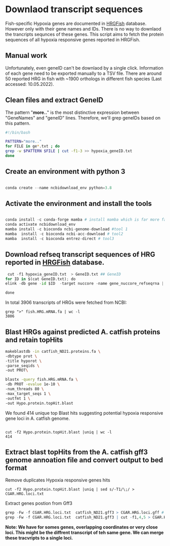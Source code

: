 
# Downlaod transcript sequences 

Fish-specific Hypoxia genes are documented in [HRGFish](https://mail.nbfgr.res.in/HRGFish/index.php) database.
However only with their gene names and IDs. There is no way to downlaod the trancripts sequnces of these genes.
This script aims to fetch the protein sequences of all hypoxia responsive genes reported in HRGFish.

## Manual work
Unfortunately, even geneID can't be downlaod by a single click. Information of each gene need to be exported manually to a TSV file.
There are around 50 reported HRG in fish with ~1900 orthologs in different fish species (Last accessed: 10.05.2022).

## Clean files and extract GeneID
The pattern "**more..**" is the most distinctive expression between "GeneNames" and "geneID" lines. Therefore, we'll grep geneIDs based on this pattern.
```bash
#!/bin/bash

PATTERN="more.."
for FILE in ge*.txt ; do
grep -w $PATTERN $FILE | cut -f1-3 >> hypoxia_geneID.txt
done
```

## Create an environment with python 3

```python

conda create --name ncbidownload_env python=3.8

```


## Activate the environment and install the tools

```python

conda install -c conda-forge mamba # install mamba which is far more fasta thana conda
conda activate ncbidownload_env 
mamba install -c bioconda ncbi-genome-download #tool 1
mamba  install -c bioconda ncbi-acc-download # tool2
mamba  install -c bioconda entrez-direct # tool3

```


## Download refseq transcript sequences of HRG  reported in [HRGFish](https://mail.nbfgr.res.in/HRGFish/index.php) database.



```python
 cut -f1 hypoxia_geneID.txt  > GeneID.txt ## GeneID
for ID in $(cat GeneID.txt); do
elink -db gene -id $ID  -target nuccore -name gene_nuccore_refseqrna | efetch -format fasta >> fish.HRG.mRNA.fa

done
```
 
 In total 3906 transcripts of HRGs were fetched from NCBI:

 ```
 grep ">" fish.HRG.mRNA.fa | wc -l
 3806
 ```

## Blast HRGs against predicted  A. catfish proteins and retain topHits
```bash
makeblastdb -in catfish_ND21.proteins.fa \
-dbtype prot \
-title hyporot \
-parse_seqids \
-out PROT\

blastx -query fish.HRG.mRNA.fa \
-db PROT -evalue 1e-10 \
-num_threads 80 \
-max_target_seqs 1 \
-outfmt 1 \
-out Hypo.protein.topHit.blast

```
We found 414 unique top Blast hits suggesting potential hypoxia responsive gene loci in A. catfish genome.

```

cut -f2 Hypo.protein.topHit.blast |uniq | wc -l
414
```





## Extract blast topHits from the A. catfish gff3 genome annoation file and convert output to bed format

Remove duplicates Hypoxia responsive genes hits


```
cut -f2 Hypo.protein.topHit.blast |uniq | sed s/-T1/\;/ > CGAR.HRG.loci.txt
```

Extract genes postion from Gff3

```R
grep -Fw -f CGAR.HRG.loci.txt  catfish_ND21.gff3 > CGAR.HRG.loci.gff # as gff
grep -Fw -f CGAR.HRG.loci.txt  catfish_ND21.gff3 | cut -f1,4,5 > CGAR.HRG.loci.gff # Chr# with genes postions (BED)
```

**Note: We have for somes genes, overlapping coordinates or very close loci. This might be the diffrent transcript of teh same gene. 
We can merge these tracvripts to a single loci.**
